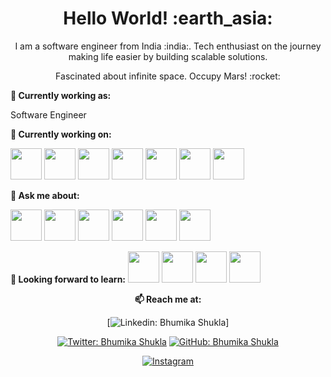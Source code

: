 <h1 align= "center"><b>Hello World! :earth_asia:</b></h1>


<p align="center">
I am a software engineer from India :india:. Tech enthusiast on the journey making life easier by building scalable solutions. 
</p>
<p align="center">
Fascinated about infinite space. Occupy Mars! :rocket:
</p>

**💼 Currently working as:**

Software Engineer

**🌱 Currently working on:**

<code><a href="https://www.python.org/" target="_blank"><img height="50" src="https://www.vectorlogo.zone/logos/python/python-ar21.svg"></a></code>
<code><a href="https://(https://www.java.com/en/)" target="_blank"><img height="50" src="https://www.svgrepo.com/show/303388/java-4-logo.svg"></a></code>
<code><a href="https://isocpp.org//" target="_blank"><img height="50" src="https://cdn.worldvectorlogo.com/logos/c.svg"></a></code>
<code><a href="https://www.php.net/" target="_blank"><img height="50" src="https://www.svgrepo.com/show/303656/php-logo.svg"></a></code>
<code><a href="https://www.mongodb.com/" target="_blank"><img height="50" src="https://www.vectorlogo.zone/logos/mongodb/mongodb-ar21.svg"></a></code>
<code><a href="https://developer.mozilla.org/en-US/docs/Web/HTML" target="_blank"><img height="50" src="https://www.svgrepo.com/show/17484/html-5-logo.svg"></a></code>
<code><a href="https://developer.mozilla.org/en-US/docs/Web/CSS" target="_blank"><img height="50" src="https://www.svgrepo.com/show/508794/css3-01.svg"></a></code>


**💬 Ask me about:**

<code><a href="https://(https://www.java.com/en/)" target="_blank"><img height="50" src="https://www.svgrepo.com/show/303388/java-4-logo.svg"></a></code>
<code><a href="https://www.javascript.com/" target="_blank"><img height="50" src="https://www.vectorlogo.zone/logos/javascript/javascript-ar21.svg"></a></code>
<code><a href="https://reactjs.org/" target="_blank"><img height="50" src="https://www.vectorlogo.zone/logos/reactjs/reactjs-ar21.svg"></a></code>
<code><a href="https://cloud.google.com/" target="_blank"><img height="50" src="https://www.vectorlogo.zone/logos/google_cloud/google_cloud-ar21.svg"></a></code>
<code><a href="https://www.python.org/" target="_blank"><img height="50" src="https://www.vectorlogo.zone/logos/python/python-ar21.svg"></a></code>
<code><a href="https://git-scm.com//" target="_blank"><img height="50" src="https://www.vectorlogo.zone/logos/git-scm/git-scm-ar21.svg"></a></code>

**🌱 Looking forward to learn:**
<code><a href="https://www.terraform.io/" target="_blank"><img height="50" src="https://www.vectorlogo.zone/logos/terraformio/terraformio-ar21.svg"></a></code>
<code><a href="https://www.docker.com/" target="_blank"><img height="50" src="https://www.vectorlogo.zone/logos/docker/docker-ar21.svg"></a></code>
<code><a href="https://kubernetes.io/" target="_blank"><img height="50" src="https://www.vectorlogo.zone/logos/kubernetes/kubernetes-ar21.svg"></a></code>
<code><a href="https://www.openshift.com/" target="_blank"><img height="50" src="https://www.vectorlogo.zone/logos/openshift/openshift-ar21.svg"></a></code>


<div align="center">

**📫 Reach me at:**<br>

[![Linkedin: Bhumika Shukla](https://img.shields.io/badge/LinkedIn%20-blue?style=for-the-badge&logo=linkedin&logoColor=white&link=https://www.linkedin.com/in/bhumika-shukla/)]

[![Twitter: Bhumika Shukla](https://img.shields.io/twitter/follow/beforebhumika?style=social)](https://twitter.com/beforebhumika)
[![GitHub: Bhumika Shukla](https://img.shields.io/github/followers/newbhumika?label=newbhumika&style=social)](https://github.com/newbhumika)

<a href="https://instagram.com/bhumikashukla943/" target="_blank"><img src="https://img.shields.io/badge/@bhumikashukla943-%23E4405F.svg?&style=flat-square&logo=instagram&logoColor=white" alt="Instagram"></a>
<div align="center">


</div>  



